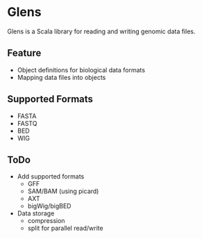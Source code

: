 Glens
=== 
Glens is a Scala library for reading and writing genomic data files.

## Feature

* Object definitions for biological data formats
* Mapping data files into objects

## Supported Formats

* FASTA
* FASTQ
* BED
* WIG

## ToDo

* Add supported formats
  * GFF
  * SAM/BAM (using picard)
  * AXT
  * bigWig/bigBED
* Data storage
  * compression
  * split for parallel read/write



